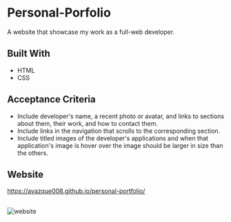 # Personal-Porfolio
A website that showcase my work as a full-web developer.

## Built With
* HTML
* CSS

## Acceptance Criteria
* Include developer's name, a recent photo or avatar, and links to sections about them, their work, and how to contact them.
* Include links in the navigation that scrolls to the corresponding section.
* Include titled images of the developer's applications and when that application's image is hover over the image should be larger in  size than the others.
## Website
https://avazque008.github.io/personal-portfolio/
##
![website](https://github.com/avazque008/personal-portfolio/blob/main/assets/images/website.gif)
